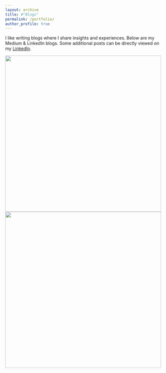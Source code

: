```yaml
---
layout: archive
title: #"Blogs"
permalink: /portfolio/
author_profile: true
---
```


I like writing blogs where I share insights and experiences. Below are my Medium & LinkedIn blogs. Some additional posts can be directly viewed on my [LinkedIn](https://www.linkedin.com/in/rqbmedi).

[<img src="http://rqbmedi.github.io/images/Medium_Article_14.png" width="500" height="500" />](https://erraqabielmehdi.medium.com/automatic-algorithm-configuration-for-optimization-solvers-66ac3861a233) [<img src="http://rqbmedi.github.io/images/LinkedIn_Article_18.png" width="500" height="500" />](https://www.linkedin.com/pulse/role-internships-tuning-career-compass-er-raqabi-el-mehdi-%E3%83%A9%E3%82%AB%E3%83%93-%E3%83%A1%E3%83%87%E3%82%A3/)
